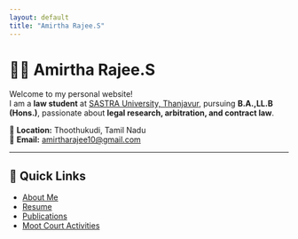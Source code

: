 ```yaml
---
layout: default
title: "Amirtha Rajee.S"
---
```


# 👩‍⚖️ Amirtha Rajee.S  

Welcome to my personal website!  
I am a **law student** at [SASTRA University, Thanjavur](https://www.sastra.edu), pursuing **B.A.,LL.B (Hons.)**, passionate about **legal research, arbitration, and contract law**.  

📍 **Location:** Thoothukudi, Tamil Nadu  
📧 **Email:** [amirtharajee10@gmail.com](mailto:amirtharajee10@gmail.com)  

---

## 🔹 Quick Links
- [About Me](about.md)  
- [Resume](resume.md)  
- [Publications](resume.md#paper-publications)  
- [Moot Court Activities](resume.md#moot-court-activities)  

